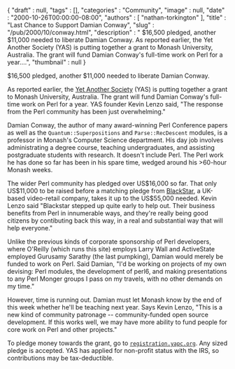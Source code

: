 {
   "draft" : null,
   "tags" : [],
   "categories" : "Community",
   "image" : null,
   "date" : "2000-10-26T00:00:00-08:00",
   "authors" : [
      "nathan-torkington"
   ],
   "title" : "Last Chance to Support Damian Conway",
   "slug" : "/pub/2000/10/conway.html",
   "description" : " $16,500 pledged, another $11,000 needed to liberate Damian Conway. As reported earlier, the Yet Another Society (YAS) is putting together a grant to Monash University, Australia. The grant will fund Damian Conway's full-time work on Perl for a year....",
   "thumbnail" : null
}





\$16,500 pledged, another \$11,000 needed to liberate Damian Conway.

As reported earlier, the [Yet Another
Society](http://www.yetanother.org/) (YAS) is putting together a grant
to Monash University, Australia. The grant will fund Damian Conway's
full-time work on Perl for a year. YAS founder Kevin Lenzo said, "The
response from the Perl community has been just overwhelming."

Damian Conway, the author of many award-winning Perl Conference papers
as well as the `Quantum::Superpositions` and `Parse::RecDescent`
modules, is a professor in Monash's Computer Science department. His day
job involves administrating a degree course, teaching undergraduates,
and assisting postgraduate students with research. It doesn't include
Perl. The Perl work he has done so far has been in his spare time,
wedged around his &gt;60-hour Monash weeks.

The wider Perl community has pledged over US\$16,000 so far. That only
US\$11,000 to be raised before a matching pledge from
[BlackStar](http://www.blackstar.co.uk/), a UK-based video-retail
company, takes it up to the US\$55,000 needed. Kevin Lenzo said
"Blackstar stepped up quite early to help out. Their business benefits
from Perl in innumerable ways, and they're really being good citizens by
contibuting back this way, in a real and substantial way that will help
everyone."

Unlike the previous kinds of corporate sponsorship of Perl developers,
where O'Reilly (which runs this site) employs Larry Wall and ActiveState
employed Gurusamy Sarathy (the last pumpking), Damian would merely be
funded to work on Perl. Said Damian, "I'd be working on projects of my
own devising: Perl modules, the development of perl6, and making
presentations to any Perl Monger groups I pass on my travels, with no
other demands on my time."

However, time is running out. Damian must let Monash know by the end of
this week whether he'll be teaching next year. Says Kevin Lenzo, "This
is a new kind of community patronage -- community-funded open source
development. If this works well, we may have more ability to fund people
for core work on Perl and other projects."

To pledge money towards the grant, go to
[`registration.yapc.org`](http://registration.yapc.org/). Any sized
pledge is accepted. YAS has applied for non-profit status with the IRS,
so contributions may be tax-deductible.



